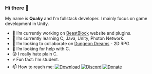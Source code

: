 
### Hi there 👋
My name is **Quaky** and I'm fullstack developer. I mainly focus on game development in Unity.


- 🔭 I’m currently working on [BeastBlock](https://beastblock.cz) website and plugins.
- 🌱 I’m currently learning C, Java, Unity, Photon Network.
- 👯 I’m looking to collaborate on [Dungeon Dreams](https://github.com/QuakyCZ/DungeonDreams) - 2D RPG.
- 🤔 I’m looking for help with C.
- 😡 I really hate plain C.
- ⚡ Fun fact: I'm student.
- 📫 How to reach me:
[![Download](https://img.shields.io/badge/Facebook-Page-blue)](https://www.facebook.com/QuakySoft)
[![Discord](https://img.shields.io/discord/696370255592685599?color=green&label=Discord)](https://discord.gg/4pHE55e)
[![Donate](https://img.shields.io/badge/MyGames-Itch.io-blue)](https://quaky.itch.io)
